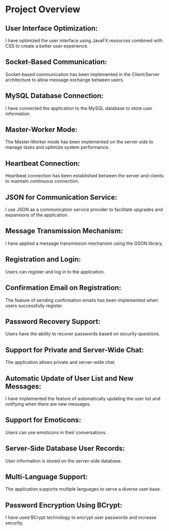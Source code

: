 # Project Overview

## User Interface Optimization:
I have optimized the user interface using JavaFX resources combined with CSS to create a better user experience.

## Socket-Based Communication:
Socket-based communication has been implemented in the Client/Server architecture to allow message exchange between users.

## MySQL Database Connection:
I have connected the application to the MySQL database to store user information.

## Master-Worker Mode:
The Master-Worker mode has been implemented on the server side to manage tasks and optimize system performance.

## Heartbeat Connection:
Heartbeat connection has been established between the server and clients to maintain continuous connection.

## JSON for Communication Service:
I use JSON as a communication service provider to facilitate upgrades and expansions of the application.

## Message Transmission Mechanism:
I have applied a message transmission mechanism using the GSON library.

## Registration and Login:
Users can register and log in to the application.

## Confirmation Email on Registration:
The feature of sending confirmation emails has been implemented when users successfully register.

## Password Recovery Support:
Users have the ability to recover passwords based on security questions.

## Support for Private and Server-Wide Chat:
The application allows private and server-wide chat.

## Automatic Update of User List and New Messages:
I have implemented the feature of automatically updating the user list and notifying when there are new messages.

## Support for Emoticons:
Users can use emoticons in their conversations.

## Server-Side Database User Records:
User information is stored on the server-side database.

## Multi-Language Support:
The application supports multiple languages to serve a diverse user base.

## Password Encryption Using BCrypt:
I have used BCrypt technology to encrypt user passwords and increase security.

